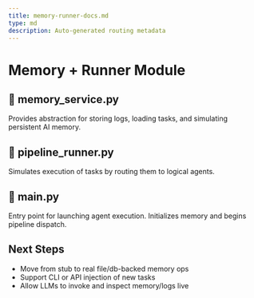 ```yaml
---
title: memory-runner-docs.md
type: md
description: Auto-generated routing metadata
---
```


# Memory + Runner Module

## 🧠 memory_service.py
Provides abstraction for storing logs, loading tasks, and simulating persistent AI memory.

## 🔁 pipeline_runner.py
Simulates execution of tasks by routing them to logical agents.

## 🚀 main.py
Entry point for launching agent execution. Initializes memory and begins pipeline dispatch.

## Next Steps
- Move from stub to real file/db-backed memory ops
- Support CLI or API injection of new tasks
- Allow LLMs to invoke and inspect memory/logs live
